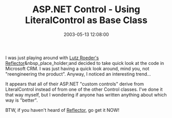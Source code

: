 ﻿---
layout: post
title: "ASP.NET Control - Using LiteralControl as Base Class"
comments: false
date: 2003-05-13 12:08:00
categories:
 - Technology
subtext-id: 1f1f434f-342f-4f36-ba99-b2858bdfff4f
alias: /blog/ASPNET-Control---Using-LiteralControl-as-Base-Class.aspx
---


I was just playing around with [Lutz Roeder's Reflector](http://www.aisto.com/roeder/dotnet/)&nbsp_place_holder;and decided to take quick look at the code in Microsoft CRM. I was just having a quick look around, mind you, not "reengineering the product". Anyway, I noticed an interesting trend...

It appears that all of their ASP.NET "custom controls" derive from LiteralControl instead of from one of the other Control classes. I've done it that way myself, but I wondering if anyone has written anything about which way is "better".

BTW, if you haven't heard of [Reflector](http://www.aisto.com/roeder/dotnet/), go get it NOW!
